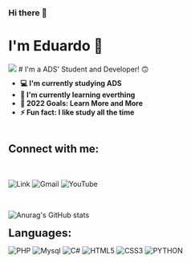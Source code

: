 ### Hi there 👋

<!--
**devlovato/devlovato** is a ✨ _special_ ✨ repository because its `README.md` (this file) appears on your GitHub profile.

Here are some ideas to get you started:

- 🔭 I’m currently working on ...
- 🌱 I’m currently learning ...
- 👯 I’m looking to collaborate on ...
- 🤔 I’m looking for help with ...
- 💬 Ask me about ...
- 📫 How to reach me: ...
- 😄 Pronouns: ...
- ⚡ Fun fact: ...
-->

<h1>I'm Eduardo 👋</h1>
<img src="https://cdn.jsdelivr.net/gh/devicons/devicon/icons/android/android-original.svg" />
# I'm a ADS' Student and Developer! 🙃
<ul style="margin-top:10px">
<li><strong>💻 I'm currently studying ADS</strong> </li>
<li><strong>🌱 I'm currently learning everthing</strong></li>
<li><strong>🚀 2022 Goals: Learn More and More</strong></li>
<li><strong>⚡ Fun fact: I like study all the time</strong></li>
<br>
</ul>

<h2><strong>Connect with me:</strong></h2>
<br>

![Link](https://img.shields.io/badge/LinkedIn-0077B5?style=for-the-badge&logo=linkedin&logoColor=white)
![Gmail](https://img.shields.io/badge/Gmail-D14836?style=for-the-badge&logo=gmail&logoColor=white)
![YouTube](https://img.shields.io/badge/YouTube-FF0000?style=for-the-badge&logo=youtube&logoColor=white)

<div style="display:inline-block;">
<br> 

![Anurag's GitHub stats](https://github-readme-stats.vercel.app/api?username=devlovato&show_icons=true&theme=dracula)

<strong style="font-size:22px;">Languages:</strong>
<br>

![PHP](https://img.shields.io/badge/PHP-777BB4?style=for-the-badge&logo=php&logoColor=white)
![Mysql](https://img.shields.io/badge/MySQL-00000F?style=for-the-badge&logo=mysql&logoColor=white)
![C#](https://img.shields.io/badge/C%23-239120?style=for-the-badge&logo=c-sharp&logoColor=white)
![HTML5](https://img.shields.io/badge/HTML5-E34F26?style=for-the-badge&logo=html5&logoColor=white)
![CSS3](https://img.shields.io/badge/CSS3-1572B6?style=for-the-badge&logo=css3&logoColor=white)
![PYTHON](https://img.shields.io/badge/Python-14354C?style=for-the-badge&logo=python&logoColor=white)
